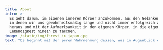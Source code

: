 ```yaml
---
title: About
intro: >-
  Es geht darum, im eigenen inneren Körper anzukommen, aus den Gedankenkreiseln,
  in denen wir uns gewohnheitsmäßig lange und nicht immer erfolgreich aufhalten,
  heraus und mit der Aufmerksamkeit in den eigenen Körper, in die eigene
  Lebendigkeit hinein zu tauchen.
image: /static/img/forest_in_japan.jpg
text: "Es beginnt mit der puren Wahrnehmung dessen, was im Augenblick da ist: dem eigenen Atem lauschen, das Geräusch der Schuhe beim Gehen wahrnehmen, die Geräusche der Blätter, durch die der Wind streift, das Vogelzwitschern, das Rauschen der Schwingen der Krähe, die gerade über unsere Köpfe fliegt...\n\nEs sind die feinen, subtilen Geräusche und Klänge die uns immer tiefer hinein führen, in den Raum, in dem wir die eigene Stille wahrnehmen können.\r\n\n## sehen\n\nDas Licht, das auf einem Schneefeld in tausende Funken und alle Farben des Regenbogens zerspringt, das Spiel von Licht und Schatten durch die Blätter; die unendliche Vielfalt der Gestalten der Bäume, das ganze Universum in einem einzigen Blätterdach, mächtige Wurzeln, die Farben von Blättern und Blüten; Wolkenformationen, die über den Köpfen hinweg ziehen und immer wieder das Licht – in allem, das ist.\n\n> \"look at a tree,\n>\n> \\\n>\n>\n> stillness surrounds the tree\n>\n> \\\n>\n>\n> allow the tree\n>\n> \\\n>\n>\n> to teach you stillness\n>\n> \\\n>\n>\n> look at the sky,\n>\n> \\\n>\n>\n> allow the sky\n>\n> \\\n>\n>\n> to teach you stillness,\n>\n> \\\n>\n>\n> stillness is spaceousness,\n>\n> \\\n>\n>\n> it is the presence within you.\"\n\n## riechen & schmecken\n\nDen Erdboden, das Laub, die Straße, die Blumen, den Schnee, den Regen in der Luft, auch wenn wir ihn noch nicht sehen können.\\\nDen Honigduft in der Luft, das Harz am Baum, die Dirndeln, das frische Kraut der Brennessel."
---
```


